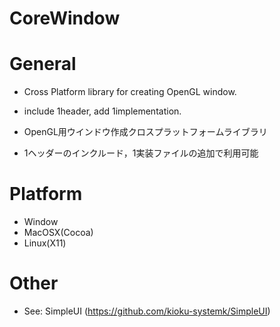 CoreWindow
==========

# General
- Cross Platform library for creating OpenGL window.
- include 1header, add 1implementation.

- OpenGL用ウインドウ作成クロスプラットフォームライブラリ
- 1ヘッダーのインクルード，1実装ファイルの追加で利用可能

# Platform
- Window
- MacOSX(Cocoa)
- Linux(X11)
 
# Other
- See: SimpleUI (https://github.com/kioku-systemk/SimpleUI)

